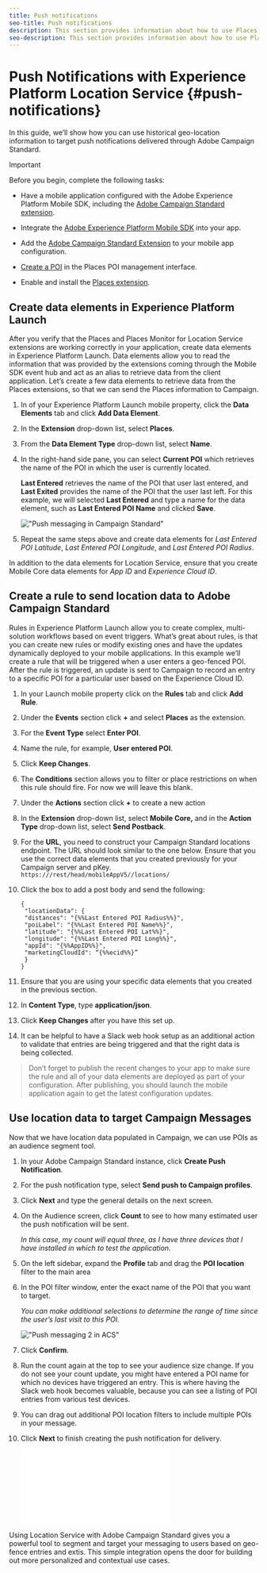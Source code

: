 ```yaml
---
title: Push notifications
seo-title: Push notifications
description: This section provides information about how to use Places with push notifications in Campaign Standard.
seo-description: This section provides information about how to use Places with push notifications in Campaign Standard. 
---
```


# Push Notifications with Experience Platform Location Service {#push-notifications}

In this guide, we’ll show how you can use historical geo-location information to target push notifications delivered through Adobe Campaign Standard. 

>[!IMPORTANT]
>
>Before you begin, complete the following tasks:
>
>* Have a mobile application configured with the Adobe Experience Platform Mobile SDK, including the [Adobe Campaign Standard extension](https://aep-sdks.gitbook.io/docs/using-mobile-extensions/adobe-campaign-standard). 
>
>* Integrate the [Adobe Experience Platform Mobile SDK](https://aep-sdks.gitbook.io/docs/getting-started/get-the-sdk) into your app.
>* Add the [Adobe Campaign Standard Extension](https://aep-sdks.gitbook.io/docs/using-mobile-extensions/adobe-campaign-standard) to your mobile app configuration.
>
>* [Create a POI](/help/poi-mgmt-ui/create-a-poi-ui.md) in the Places POI management interface.
>
>* Enable and install the [Places extension](/help/places-ext-aep-sdks/places-extension/places-extension.md).


## Create data elements in Experience Platform Launch

After you verify that the Places and Places Monitor for Location Service extensions are working correctly in your application, create data elements in Experience Platform Launch. Data elements allow you to read the information that was provided by the extensions coming through the Mobile SDK event hub and act as an alias to retrieve data from the client application. Let’s create a few data elements to retrieve data from the Places extensions, so that we can send the Places information to Campaign.

1. In of your Experience Platform Launch mobile property, click the **Data Elements** tab and click **Add Data Element**.
2. In the **Extension** drop-down list, select **Places**.
3. From the **Data Element Type** drop-down list, select **Name**.
4. In the right-hand side pane, you can select **Current POI** which retrieves the name of the POI in which the user is currently located.

   **Last Entered** retrieves the name of the POI that user last entered, and **Last Exited** provides the name of the POI that the user last left. For this example, we will selected **Last Entered** and type a name for the data element, such as **Last Entered POI Name** and clicked **Save**.

    !["Push messaging in Campaign Standard"](assets/ACS_Push1.png)

5. Repeat the same steps above and create data elements for _Last Entered POI Latitude_, _Last Entered POI Longitude_, and _Last Entered POI Radius_.

In addition to the data elements for Location Service, ensure that you create Mobile Core data elements for _App ID_ and _Experience Cloud ID_.

## Create a rule to send location data to Adobe Campaign Standard

Rules in Experience Platform Launch allow you to create complex, multi-solution workflows based on event triggers. What’s great about rules, is that you can create new rules or modify existing ones and have the updates dynamically deployed to your mobile applications. In this example we’ll create a rule that will be triggered when a user enters a geo-fenced POI. After the rule is triggered, an update is sent to Campaign to record an entry to a specific POI for a particular user based on the Experience Cloud ID.

1. In your Launch mobile property click on the **Rules** tab and click **Add Rule**.
2. Under the **Events** section click **+** and select **Places** as the extension.
3. For the **Event Type** select **Enter POI**.
4. Name the rule, for example, **User entered POI**.
5. Click **Keep Changes**.
6. The **Conditions** section allows you to filter or place restrictions on when this rule should fire.  For now we will leave this blank.
7. Under the **Actions** section click **+** to create a new action
8. In the **Extension** drop-down list, select **Mobile Core,** and in the **Action Type** drop-down list, select **Send Postback**.
9. For the **URL**, you need to construct your Campaign Standard locations endpoint.  The URL should look similar to the one below. Ensure that you use the correct data elements that you created previously for your Campaign server and pKey. `https:///rest/head/mobileAppV5//locations/`
10. Click the box to add a post body and send the following:

    ```
    {
     "locationData": {
     "distances": "{%%Last Entered POI Radius%%}",
     "poiLabel": "{%%Last Entered POI Name%%}",
     "latitude": "{%%Last Entered POI Lat%%}",
     "longitude": "{%%Last Entered POI Long%%}",
     "appId": "{%%AppID%%}",
     "marketingCloudId": “{%%ecid%%}”
     }
    }
    ```

11. Ensure that you are using your specific data elements that you created in the previous section.
12. In **Content Type**, type **application/json**.
13. Click **Keep Changes** after you have this set up.
14. It can be helpful to have a Slack web hook setup as an additional action to validate that entries are being triggered and that the right data is being collected.


>Don’t forget to publish the recent changes to your app to make sure the rule and all of your data elements are deployed as part of your configuration. After publishing, you should launch the mobile application again to get the latest configuration updates.

## Use location data to target Campaign Messages

Now that we have location data populated in Campaign, we can use POIs as an audience segment tool.

1. In your Adobe Campaign Standard instance, click **Create Push Notification**.
2. For the push notification type, select  **Send push to Campaign profiles**.
3. Click **Next** and type the general details on the next screen.
4. On the Audience screen, click **Count** to see to how many estimated user the push notification will be sent.

    *In this case, my count will equal three, as I have three devices that I have installed in which to test the application.*

5. On the left sidebar, expand the **Profile** tab and drag the **POI location** filter to the main area
6. In the POI filter window, enter the exact name of the POI that you want to target.

    *You can make additional selections to determine the range of time since the user’s last visit to this POI.*

    !["Push messaging 2 in ACS"](assets/ACS_push2.png)

7. Click **Confirm**.
8. Run the count again at the top to see your audience size change.  If you do not see your count update, you might have entered a POI name for which no devices have triggered an entry. This is where having the Slack web hook becomes valuable, because you can see a listing of POI entries from various test devices.
9. You can drag out additional POI location filters to include multiple POIs in your message.
10. Click **Next** to finish creating the push notification for delivery.

    ![Push messaging 3 in ACS"](assets/ACS_push3.html)

Using Location Service with Adobe Campaign Standard gives you a powerful tool to segment and target your messaging to users based on geo-fence entries and extis. This simple integration opens the door for building out more personalized and contextual use cases.